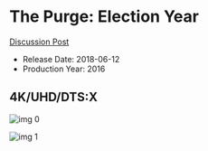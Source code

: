 # The Purge: Election Year

[Discussion Post](https://www.avsforum.com/threads/bass-eq-for-filtered-movies.2995212/post-56733956)

* Release Date: 2018-06-12
* Production Year: 2016

## 4K/UHD/DTS:X

![img 0](https://fanart.tv/fanart/movies/316727/moviethumb/the-purge-3-577e9c5c8dcb9.jpg)

![img 1](https://i.imgur.com/lSt6QdN.png)

